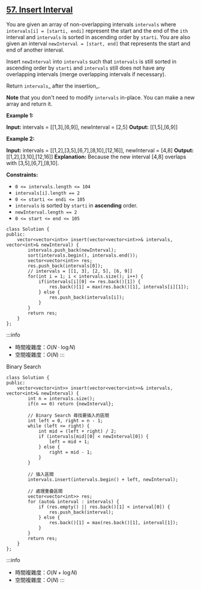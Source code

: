 ## [57\. Insert Interval](https://leetcode.com/problems/insert-interval/)

You are given an array of non-overlapping intervals `intervals` where `intervals[i] = [starti, endi]` represent the start and the end of the `ith` interval and `intervals` is sorted in ascending order by `starti`. You are also given an interval `newInterval = [start, end]` that represents the start and end of another interval.

Insert `newInterval` into `intervals` such that `intervals` is still sorted in ascending order by `starti` and `intervals` still does not have any overlapping intervals (merge overlapping intervals if necessary).

Return `intervals`_ after the insertion_.

**Note** that you don't need to modify `intervals` in-place. You can make a new array and return it.

**Example 1:**

**Input:** intervals = \[\[1,3\],\[6,9\]\], newInterval = \[2,5\]
**Output:** \[\[1,5\],\[6,9\]\]

**Example 2:**

**Input:** intervals = \[\[1,2\],\[3,5\],\[6,7\],\[8,10\],\[12,16\]\], newInterval = \[4,8\]
**Output:** \[\[1,2\],\[3,10\],\[12,16\]\]
**Explanation:** Because the new interval \[4,8\] overlaps with \[3,5\],\[6,7\],\[8,10\].

**Constraints:**

-   `0 <= intervals.length <= 104`
-   `intervals[i].length == 2`
-   `0 <= starti <= endi <= 105`
-   `intervals` is sorted by `starti` in **ascending** order.
-   `newInterval.length == 2`
-   `0 <= start <= end <= 105`

```cpp=
class Solution {
public:
    vector<vector<int>> insert(vector<vector<int>>& intervals, vector<int>& newInterval) {
        intervals.push_back(newInterval);
        sort(intervals.begin(), intervals.end());
        vector<vector<int>> res;
        res.push_back(intervals[0]);
        // intervals = [[1, 3], [2, 5], [6, 9]]
        for(int i = 1; i < intervals.size(); i++) {
            if(intervals[i][0] <= res.back()[1]) {
                res.back()[1] = max(res.back()[1], intervals[i][1]);
            } else {
                res.push_back(intervals[i]);
            }
        }
        return res;
    }
};
```

:::info
- 時間複雜度：$O(N \cdot \log N)$
- 空間複雜度：$O(N)$
:::

Binary Search

```cpp=
class Solution {
public:
    vector<vector<int>> insert(vector<vector<int>>& intervals, vector<int>& newInterval) {
        int n = intervals.size();
        if(n == 0) return {newInterval};

        // Binary Search 尋找要插入的區間
        int left = 0, right = n - 1;
        while (left <= right) {
            int mid = (left + right) / 2;
            if (intervals[mid][0] < newInterval[0]) {
                left = mid + 1;
            } else {
                right = mid - 1;
            }
        }

        // 插入區間
        intervals.insert(intervals.begin() + left, newInterval);

        // 處理重疊區間
        vector<vector<int>> res;
        for (auto& interval : intervals) {
            if (res.empty() || res.back()[1] < interval[0]) {
                res.push_back(interval);
            } else {
                res.back()[1] = max(res.back()[1], interval[1]);
            }
        }
        return res;
    }
};
```

:::info
- 時間複雜度：$O(N + \log N)$
- 空間複雜度：$O(N)$
:::
